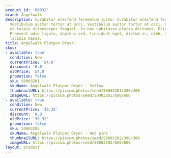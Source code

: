 ```yaml
---
product_id: '00032'
brand: Angelwalk
description: Curabitur eleifend fermentum justo. Curabitur eleifend fermentum justo.
  Vestibulum auctor tortor at orci. Vestibulum auctor tortor at orci. Duis sed elit
  ut turpis ullamcorper feugiat. In hac habitasse platea dictumst. Etiam faucibus.
  Praesent odio ligula, dapibus sed, tincidunt eget, dictum ac, nibh. Integer iaculis
  lacinia massa.
title: Angelwalk Platpor Dryer
skus:
- available: true
  condition: New
  currentPrice: '54.0'
  discount: '0.0'
  oldPrice: '54.0'
  promotion: false
  sku: S0003201
  skuName: Angelwalk Platpor Dryer - Yellow
  thumbnailURL: https://picsum.photos/seed/S0003201/300/300
  imageURL: https://picsum.photos/seed/S0003201/600/600
- available: true
  condition: New
  currentPrice: '39.32'
  discount: '0.0'
  oldPrice: '39.32'
  promotion: false
  sku: S0003202
  skuName: Angelwalk Platpor Dryer - Hot pink
  thumbnailURL: https://picsum.photos/seed/S0003202/300/300
  imageURL: https://picsum.photos/seed/S0003202/600/600
layout: product
---
```

